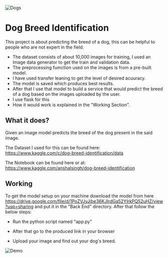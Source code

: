 ![Dogs](https://s.wsj.net/public/resources/images/B3-EU419_201908_GR_20190822110317.jpg)

# Dog Breed Identification
This project is about predicting the breed of a dog, this can be helpful to people who are not expert in the field.
- The dataset consists of about 10,000 images for training, I used an Image data generator to get the train and validation data.
- The preprocessing fumction used on the images is from a pre-built model.
- I have used transfer leaning to get the level of desired acuuracy.
- The model is saved which produces best results.
- After that I use that model to build a service that would predict the breed of a dog based on the images uploaded by the user.
- I use flask for this
- How it would work is explained in the "Working Section".

## What it does?
Given an image model predicts the breed of the dog present in the said image.

The Dataset I used for this can be found here:
https://www.kaggle.com/c/dog-breed-identification/data

The Notebook can be found here or at:
https://www.kaggle.com/anshalsingh/dog-breed-identification

## Working
To get the model setup on your machine download the model from here https://drive.google.com/file/d/1PoZVJyJibe36KJIrdGa52YIrkPQ52uHZ/view?usp=sharing and put it in the "Back End" directory.
After that follow the below steps:
- Run the python script named "app.py"

- After that go to the produced link in your browser

- Upload your image and find out your dog's breed.

![Demo](https://raw.githubusercontent.com/Anshal55/ML-ProjectKart/Dog_breed_identification/Dog_Breed_Detection/Images/WorkingDemo.png)
